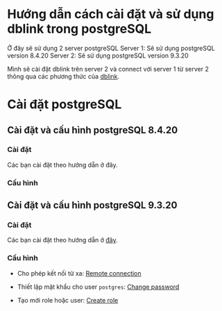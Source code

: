 # Hướng dẫn cách cài đặt và sử dụng dblink trong postgreSQL

Ở đây sẽ sử dụng 2 server postgreSQL
Server 1: Sẽ sử dụng postgreSQL version 8.4.20
Server 2: Sẽ sử dụng postgreSQL version 9.3.20

Mình sẽ cài đặt dblink trên server 2 và connect với server 1 từ server 2 thông qua các phương thức của [dblink](https://www.postgresql.org/docs/9.3/static/dblink.html).

# Cài đặt postgreSQL

## Cài đặt và cấu hình postgreSQL 8.4.20
### Cài đặt
Các bạn cài đặt theo hướng dẫn ở đây.
### Cấu hình


## Cài đặt và cấu hình postgreSQL 9.3.20
### Cài đặt
Các bạn cài đặt theo hướng dẫn ở [đây](https://www.digitalocean.com/community/tutorials/how-to-install-and-use-postgresql-on-centos-6).
### Cấu hình
- Cho phép kết nối từ xa: [Remote connection](http://www.thegeekstuff.com/2014/02/enable-remote-postgresql-connection/?utm_source=tuicool)

- Thiết lập mật khẩu cho user `postgres`: [Change password](http://suite.opengeo.org/docs/latest/dataadmin/pgGettingStarted/firstconnect.html)

- Tạo mới role hoặc user: [Create role](https://www.postgresql.org/docs/9.3/static/sql-createrole.html)

